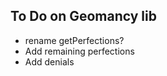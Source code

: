 To Do on Geomancy lib
---------------------

* rename getPerfections?
* Add remaining perfections
* Add denials
